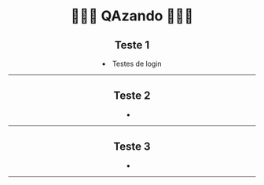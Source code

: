  <div align="center"><h1>👨🏽‍🔬 QAzando 👨🏽‍🔬</h1>
 <p>
 <h2>Teste 1</h2>
 <li>Testes de login
 <hr>
 <h2>Teste 2</h2>
 <li>
 <hr>
 <h2>Teste 3</h2>
 <li>
<hr>
 
 </p>